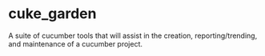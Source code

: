 cuke_garden
===========

A suite of cucumber tools that will assist in the creation, reporting/trending, and maintenance of a cucumber project.